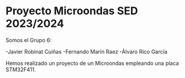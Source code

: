 # Proyecto Microondas SED 2023/2024

Somos el Grupo 6:

-Javier Robinat Cuiñas 
-Fernando Marín Raez 
-Álvaro Rico García

Hemos realizado un proyecto de un Microondas empleando una placa STM32F411.
